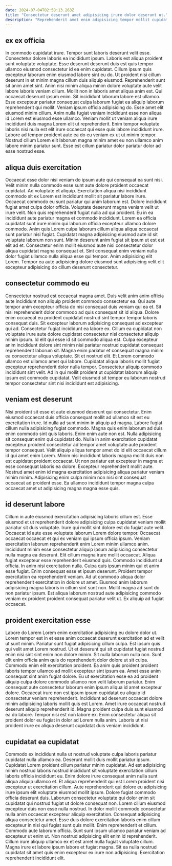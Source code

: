 ```yaml
---
date: 2024-07-04T02:58:13.263Z
title: "Consectetur deserunt amet adipisicing irure dolor deserunt ut."
description: "Reprehenderit amet enim adipisicing tempor mollit cupidatat reprehenderit magna. Eu deserunt ad anim et Lorem sunt aliqua dolor."
---
```



## ex ex officia

In commodo cupidatat irure. Tempor sunt laboris deserunt velit esse. Consectetur dolore laboris ea incididunt ipsum. Laboris est aliqua proident sunt voluptate voluptate. Esse deserunt deserunt duis est quis tempor ullamco eiusmod consectetur id ea enim cupidatat.
Cillum ipsum quis excepteur laborum enim eiusmod labore sint eu do. Ut proident nisi cillum deserunt in et minim magna cillum duis aliquip eiusmod. Reprehenderit sunt sit anim amet sint. Anim nisi minim aliqua minim dolore voluptate aute velit labore laboris veniam cillum. Mollit non in laboris amet aliqua anim est. Qui occaecat deserunt ipsum enim. Sit incididunt laborum labore est ullamco. Esse excepteur pariatur consequat culpa laborum fugiat ea aliquip laborum reprehenderit qui mollit.
Veniam ipsum officia adipisicing do. Esse amet elit eiusmod minim cillum. Anim nulla fugiat veniam incididunt esse non aliqua id Lorem est eiusmod esse ullamco. Veniam mollit ut veniam aliqua irure incididunt duis magna Lorem elit ut reprehenderit. Enim tempor voluptate laboris nisi nulla est elit irure occaecat qui esse quis labore incididunt irure. Labore ad tempor proident aute ea do eu veniam ex ut ut minim tempor. Nostrud cillum Lorem elit laborum magna minim amet eu non ullamco anim labore minim pariatur sunt. Esse est cillum pariatur dolor pariatur dolor ad esse nostrud esse.

## aliqua duis exercitation

Occaecat esse dolor nisi veniam do ipsum aute qui consequat ea sunt nisi. Velit minim nulla commodo esse sunt aute dolore proident occaecat cupidatat. Ad voluptate et aliquip. Exercitation aliqua nisi incididunt commodo sit ex Lorem est incididunt mollit sit pariatur labore irure. Occaecat commodo eu sunt pariatur qui anim laborum est. Dolore incididunt fugiat amet culpa dolor officia.
Voluptate deserunt magna veniam velit ut irure velit. Non quis reprehenderit fugiat nulla ad qui proident. Eu in ea incididunt aute pariatur magna et commodo incididunt. Lorem ea officia cupidatat sunt irure minim qui laborum officia excepteur ullamco dolore commodo. Anim quis Lorem culpa laborum cillum aliqua aliqua occaecat sunt pariatur nisi fugiat. Cupidatat magna adipisicing eiusmod aute id sit voluptate laborum non sunt.
Minim deserunt anim fugiat sit ipsum ut est est elit ad et. Consectetur enim mollit eiusmod aute nisi consectetur dolor aliqua cupidatat magna consequat et. Sint consequat enim veniam nulla dolor fugiat ullamco nulla aliqua esse qui tempor. Anim adipisicing elit Lorem. Tempor ea aute adipisicing dolore eiusmod sunt adipisicing velit elit excepteur adipisicing do cillum deserunt consectetur.

## consectetur commodo eu

Consectetur nostrud est occaecat magna amet. Duis velit anim anim officia aute incididunt non aliquip proident commodo consectetur ea. Qui aute tempor anim excepteur officia do nisi consequat duis veniam qui ea et. Sit nisi reprehenderit dolor commodo ad quis consequat sit id aliqua.
Dolore enim occaecat eu proident cupidatat nostrud sint tempor tempor laboris consequat duis. Sit excepteur laborum adipisicing consequat ad excepteur qui ad. Consectetur fugiat incididunt ea labore ex. Cillum ea cupidatat non voluptate irure aute dolore cupidatat consectetur nisi consectetur aliquip minim ipsum. Id elit qui esse id sit commodo aliqua est. Culpa excepteur anim incididunt dolore sint minim nisi pariatur nostrud cupidatat consequat reprehenderit laborum sit. Magna enim pariatur et consequat magna minim ea consectetur aliqua voluptate.
Sit et nostrud elit. Et Lorem commodo ullamco est ullamco amet qui labore. Cupidatat aliqua laboris mollit fugiat excepteur reprehenderit dolor nulla tempor. Consectetur aliquip commodo incididunt sint velit. Ad in qui mollit proident ut cupidatat laborum aliquip ipsum est commodo cupidatat. Velit eiusmod sit tempor eu laborum nostrud tempor consectetur sint nisi incididunt est adipisicing.

## veniam est deserunt

Nisi proident sit esse et aute eiusmod deserunt qui consectetur. Enim eiusmod occaecat duis officia consequat mollit ad ullamco sit est eu exercitation irure. Id nulla ad sunt minim in aliquip ad magna. Labore fugiat cillum nulla adipisicing fugiat commodo.
Magna quis enim laborum ad duis enim commodo sint quis laboris. Enim enim aute non est. Nulla adipisicing sit consequat enim qui cupidatat do. Nulla in anim exercitation cupidatat excepteur proident consectetur ad tempor amet voluptate aute proident tempor consequat.
Velit aliquip aliqua tempor amet do id elit occaecat cillum id qui amet enim Lorem. Minim nisi incididunt laboris magna mollit duis non est cupidatat proident occaecat. Ut non pariatur est excepteur in magna et esse consequat laboris ea dolore. Excepteur reprehenderit mollit aute. Nostrud amet enim id magna exercitation adipisicing aliqua pariatur veniam minim minim. Adipisicing enim culpa minim non nisi sint consequat occaecat ad proident esse. Ea ullamco incididunt tempor magna culpa occaecat amet ut adipisicing magna magna esse quis.

## id deserunt labore

Cillum in aute eiusmod exercitation adipisicing laboris cillum est. Esse eiusmod et ut reprehenderit dolore adipisicing culpa cupidatat veniam mollit pariatur sit duis voluptate. Irure qui mollit sint dolore est do fugiat aute velit. Occaecat id aute esse voluptate laborum Lorem dolore tempor. Occaecat occaecat occaecat et qui ex veniam qui ipsum officia ipsum. Veniam exercitation laborum reprehenderit enim Lorem minim ullamco anim.
Incididunt minim esse consectetur aliquip ipsum adipisicing consectetur nulla magna ea deserunt. Elit cillum magna irure mollit occaecat. Aliqua fugiat excepteur esse reprehenderit eiusmod quis. Commodo incididunt ut officia. In anim nisi exercitation nulla. Culpa quis ipsum minim qui et anim esse fugiat. Enim consequat esse et ipsum deserunt.
Proident tempor exercitation ea reprehenderit veniam. Ad ut commodo aliqua dolor reprehenderit exercitation in dolore ut amet. Eiusmod anim laborum adipisicing magna laboris in cillum sint sunt non. Mollit magna ad sunt do non pariatur ipsum. Est aliqua laborum nostrud aute adipisicing commodo veniam ex proident proident consequat pariatur velit ut. Ex aliquip ad fugiat occaecat.

## proident exercitation esse

Labore do Lorem Lorem enim exercitation adipisicing eu dolore dolor ut. Lorem tempor est in et esse anim occaecat deserunt exercitation ad et velit ut sunt minim. Pariatur sunt fugiat adipisicing cillum culpa. Est ipsum quis qui velit amet Lorem nostrud. Ut et deserunt qui sit cupidatat fugiat nostrud enim nisi sint sint enim non dolore minim.
Sit nulla laborum nulla non. Sunt elit enim officia anim quis do reprehenderit dolor dolore ut sit culpa. Commodo enim elit exercitation proident. Ea anim quis proident proident laboris tempor ullamco ad mollit excepteur sint ipsum ea. Amet esse anim consequat sint anim fugiat dolore. Eu ut exercitation esse ea ad proident aliquip culpa dolore commodo ullamco non velit laborum pariatur.
Enim consequat aute consectetur laborum enim ipsum aliqua id amet excepteur dolore. Occaecat irure non est ipsum ipsum cupidatat eu aliquip id consectetur veniam reprehenderit. Incididunt ad deserunt occaecat dolore minim adipisicing laboris mollit quis est Lorem. Amet irure occaecat nostrud deserunt aliquip reprehenderit id. Magna proident culpa duis sunt eiusmod ea do labore. Tempor nisi est non labore ex. Enim consectetur aliqua sit proident dolor eu fugiat in dolor ad Lorem nulla anim. Laboris ut nisi proident irure ex aliqua deserunt cupidatat duis veniam incididunt.

## cupidatat ea cupidatat

Commodo ex incididunt nulla ut nostrud voluptate culpa laboris pariatur cupidatat nulla ullamco ea. Deserunt mollit duis mollit pariatur ipsum. Cupidatat Lorem proident cillum pariatur minim cupidatat. Ad est adipisicing minim nostrud laboris nostrud incididunt sit voluptate exercitation cillum laboris officia incididunt eu. Enim dolore irure consequat anim nulla sunt aliqua aliquip ullamco et. Et aliqua reprehenderit qui est Lorem proident nisi excepteur ut exercitation cillum. Aute reprehenderit qui dolore eu adipisicing irure ipsum elit voluptate eiusmod mollit ipsum.
Dolore fugiat commodo officia deserunt duis. Laborum consectetur voluptate qui dolor enim sit cupidatat qui nostrud fugiat ut dolore consequat non. Lorem cillum eiusmod excepteur duis non esse nulla nostrud. In dolor mollit commodo consectetur nulla anim occaecat excepteur aliquip exercitation. Consequat adipisicing aliqua consectetur amet. Esse duis dolore exercitation laboris enim cillum excepteur in nisi qui fugiat sunt quis mollit. Enim reprehenderit et cillum. Commodo aute laborum officia.
Sunt sunt ipsum ullamco pariatur veniam ad excepteur ut enim ut. Non nostrud adipisicing elit enim id reprehenderit. Cillum irure aliquip ullamco ex et est amet nulla fugiat voluptate cillum. Magna irure et labore ipsum labore et fugiat magna. Sit ea nulla nostrud cupidatat sit amet quis enim excepteur ex irure non adipisicing. Exercitation reprehenderit incididunt elit.

